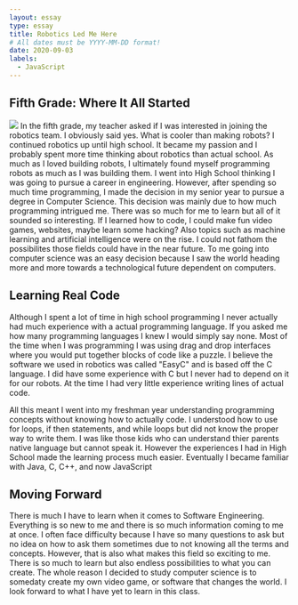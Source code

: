 ```yaml
---
layout: essay
type: essay
title: Robotics Led Me Here
# All dates must be YYYY-MM-DD format!
date: 2020-09-03
labels:
  - JavaScript
---
```

## Fifth Grade: Where It All Started

<img class="ui medium right floated rounded image" src="https://cnycentral.com/resources/media/638b9953-800f-4cbf-8992-fc95bcafc224-large16x9_RoboticsPic.png?1520786261841">
In the fifth grade, my teacher asked if I was interested in joining the robotics team. I obviously said yes. What is cooler than making robots? I continued robotics up until high school. It became my passion and I probably spent more time thinking about robotics than actual school. As much as I loved building robots, I ultimately found myself programming robots as much as I was building them. I went into High School thinking I was going to pursue a career in engineering. However, after spending so much time programming, I made the decision in my senior year to pursue a degree in Computer Science. This decision was mainly due to how much programming intrigued me. There was so much for me to learn but all of it sounded so interesting. If I learned how to code, I could make fun video games, websites, maybe learn some hacking? Also topics such as machine learning and artificial intelligence were on the rise. I could not fathom the possibilites those fields could have in the near future. To me going into computer science was an easy decision because I saw the world heading more and more towards a technological future dependent on computers.

## Learning Real Code

Although I spent a lot of time in high school programming I never actually had much experience with a actual programming language. If you asked me how many programming languages I knew I would simply say none. Most of the time when I was programming I was using drag and drop interfaces where you would put together blocks of code like a puzzle. I believe the software we used in robotics was called "EasyC" and is based off the C language. I did have some experience with C but I never had to depend on it for our robots. At the time I had very little experience writing lines of actual code. 

All this meant I went into my freshman year understanding programming concepts without knowing how to actually code. I understood how to use for loops, if then statements, and while loops but did not know the proper way to write them. I was like those kids who can understand thier parents native language but cannot speak it. However the experiences I had in High School made the learning process much easier. Eventually I became familiar with Java, C, C++, and now JavaScript

## Moving Forward

There is much I have to learn when it comes to Software Engineering. Everything is so new to me and there is so much information coming to me at once. I often face difficulty because I have so many questions to ask but no idea on how to ask them sometimes due to not knowing all the terms and concepts. However, that is also what makes this field so exciting to me. There is so much to learn but also endless possibilities to what you can create. The whole reason I decided to study computer science is to somedaty create my own video game, or software that changes the world. I look forward to what I have yet to learn in this class.
